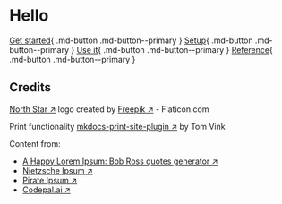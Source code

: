 # Hello

[Get started](/quickstart/){ .md-button .md-button--primary }
[Setup](/configure/){ .md-button .md-button--primary  }
[Use it](/howto/){ .md-button .md-button--primary }
[Reference](/reference/){ .md-button .md-button--primary }


## Credits

[North Star ↗](https://www.flaticon.com/free-icon/north-star_1747942) logo created by [Freepik ↗](https://www.flaticon.com/authors/freepik) - Flaticon.com

Print functionality [mkdocs-print-site-plugin ↗](https://github.com/timvink/mkdocs-print-site-plugin) by Tom Vink

Content from:

* [A Happy Lorem Ipsum: Bob Ross quotes generator ↗](https://www.bobrosslipsum.com/)
* [Nietzsche Ipsum ↗](http://nietzsche-ipsum.com/)
* [Pirate Ipsum ↗](https://pirateipsum.me/)
* [Codepal.ai ↗](https://codepal.ai/)
